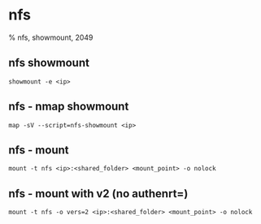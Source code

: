 # nfs

% nfs, showmount, 2049

## nfs showmount
```
showmount -e <ip>
```

## nfs - nmap showmount
```
map -sV --script=nfs-showmount <ip>
```

## nfs - mount
```
mount -t nfs <ip>:<shared_folder> <mount_point> -o nolock
```

## nfs - mount with v2 (no authenrt=)
```
mount -t nfs -o vers=2 <ip>:<shared_folder> <mount_point> -o nolock
```
